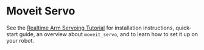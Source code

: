 # Moveit Servo

See the [Realtime Arm Servoing Tutorial](https://moveit.picknik.ai/main/doc/realtime_servo/realtime_servo_tutorial.html) for installation instructions, quick-start guide, an overview about `moveit_servo`, and to learn how to set it up on your robot.